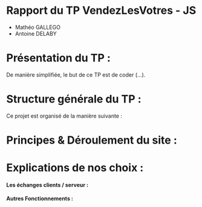# Rapport du TP VendezLesVotres - JS

- Mathéo GALLEGO
- Antoine DELABY

# Présentation du TP :

De manière simplifiée, le but de ce TP est de coder (...).

# Structure générale du TP :

Ce projet est organisé de la manière suivante :


# Principes & Déroulement du site :


# Explications de nos choix :
#### Les échanges clients / serveur :


#### Autres Fonctionnements :
